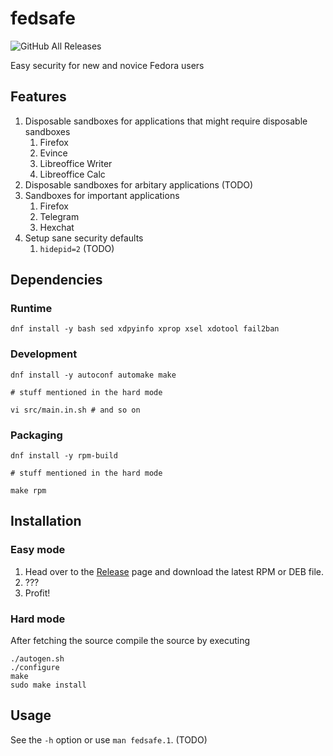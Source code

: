 # fedsafe

![GitHub All Releases](https://img.shields.io/github/downloads/ritschmaster/fedsafe/total)

Easy security for new and novice Fedora users

## Features

1. Disposable sandboxes for applications that might require disposable sandboxes
    1. Firefox
    2. Evince
    3. Libreoffice Writer
    4. Libreoffice Calc 
2. Disposable sandboxes for arbitary applications (TODO)
3. Sandboxes for important applications
    1. Firefox
    2. Telegram
    3. Hexchat
4. Setup sane security defaults
    1. `hidepid=2` (TODO)
 
## Dependencies 

### Runtime

    dnf install -y bash sed xdpyinfo xprop xsel xdotool fail2ban

### Development

    dnf install -y autoconf automake make 
    
    # stuff mentioned in the hard mode
    
    vi src/main.in.sh # and so on
    
### Packaging

    dnf install -y rpm-build
    
    # stuff mentioned in the hard mode
    
    make rpm
    

## Installation

### Easy mode

1. Head over to the [Release](https://github.com/ritschmaster/fedsafe/releases) page and download the latest RPM or DEB file.
2. ???
3. Profit!

### Hard mode

After fetching the source compile the source by executing

    ./autogen.sh
    ./configure
    make
    sudo make install

## Usage

See the `-h` option or use `man fedsafe.1`. (TODO)
